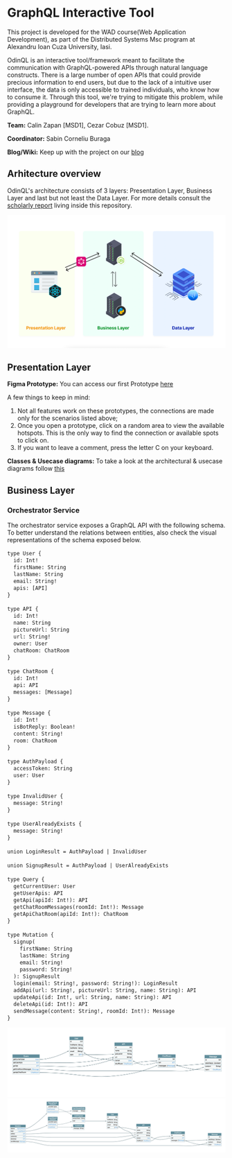 # GraphQL Interactive Tool

This project is developed for the WAD course(Web Application Development), as part of the Distributed Systems Msc program at Alexandru Ioan Cuza University, Iasi.

OdinQL is an interactive tool/framework meant to facilitate the communication with GraphQL-powered APIs through natural language constructs. There is a large number of open APIs that could provide precious information to end users, but due to the lack of a intuitive user interface, the data is only accessible to trained individuals, who know how to consume it. Through this tool, we're trying to mitigate this problem, while providing a playground for developers that are trying to learn more about GraphQL.

**Team:** Calin Zapan [MSD1], Cezar Cobuz [MSD1].

**Coordinator:** Sabin Corneliu Buraga

**Blog/Wiki:** Keep up with the project on our [blog](https://odinql.com)

## Arhitecture overview

OdinQL's architecture consists of 3 layers: Presentation Layer, Business Layer and last but not least the Data Layer. For more details consult the [scholarly report](https://github.com/calinzapan/graphql-interactive-tool/tree/master/scholarly-report) living inside this repository.

![layers](https://github.com/calinzapan/graphql-interactive-tool/blob/master/scholarly-report/assets/layers.png?raw=true)

## Presentation Layer

**Figma Prototype:** You can access our first Prototype [here](https://www.figma.com/proto/e3sD01MEH21OkrF2KRWBNL/OdinQL?page-id=0%3A1&node-id=5%3A3826&viewport=241%2C48%2C0.06&scaling=contain&starting-point-node-id=5%3A3826&fbclid=IwAR0XV3TihjQwaK9TmqOaGatztw-kj1NirPXskayWgT0cdZBSBqB7ipc4QY0)

A few things to keep in mind:

1. Not all features work on these prototypes, the connections are made only for the scenarios listed above;
2. Once you open a prototype, click on a random area to view the available hotspots. This is the only way to find the connection or available spots to click on.
3. If you want to leave a comment, press the letter C on your keyboard.

**Classes & Usecase diagrams:** To take a look at the architectural & usecase diagrams follow [this](https://www.figma.com/file/e3sD01MEH21OkrF2KRWBNL/Untitled?node-id=0%3A1)

## Business Layer

### Orchestrator Service

The orchestrator service exposes a GraphQL API with the following schema. To better understand the relations between entities, also check the visual representations of the schema exposed below.

```
type User {
  id: Int!
  firstName: String
  lastName: String
  email: String!
  apis: [API]
}

type API {
  id: Int!
  name: String
  pictureUrl: String
  url: String!
  owner: User
  chatRoom: ChatRoom
}

type ChatRoom {
  id: Int!
  api: API
  messages: [Message]
}

type Message {
  id: Int!
  isBotReply: Boolean!
  content: String!
  room: ChatRoom
}

type AuthPayload {
  accessToken: String
  user: User
}

type InvalidUser {
  message: String!
}

type UserAlreadyExists {
  message: String!
}

union LoginResult = AuthPayload | InvalidUser

union SignupResult = AuthPayload | UserAlreadyExists

type Query {
  getCurrentUser: User
  getUserApis: API
  getApi(apiId: Int!): API
  getChatRoomMessages(roomId: Int!): Message
  getApiChatRoom(apiId: Int!): ChatRoom
}

type Mutation {
  signup(
    firstName: String
    lastName: String
    email: String!
    password: String!
  ): SignupResult
  login(email: String!, password: String!): LoginResult
  addApi(url: String!, pictureUrl: String, name: String): API
  updateApi(id: Int!, url: String, name: String): API
  deleteApi(id: Int!): API
  sendMessage(content: String!, roomId: Int!): Message
}
```

![queries](https://github.com/calinzapan/graphql-interactive-tool/blob/master/scholarly-report/assets/schema.png?raw=true)
![mutations](https://github.com/calinzapan/graphql-interactive-tool/blob/master/scholarly-report/assets/schema2.png?raw=true)
